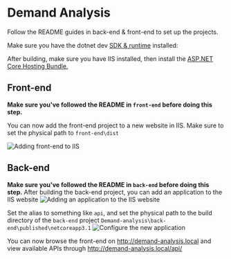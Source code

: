 # Demand Analysis

Follow the README guides in back-end & front-end to set up the projects.

Make sure you have the dotnet dev [SDK & runtime](https://dotnet.microsoft.com/download/dotnet-core/thank-you/sdk-3.1.201-windows-x64-installer) installed: 

After building, make sure you have IIS installed, then install the [ASP.NET Core Hosting Bundle.](https://dotnet.microsoft.com/download/dotnet-core/thank-you/runtime-aspnetcore-3.1.3-windows-hosting-bundle-installer)


## Front-end 
**Make sure you've followed the README in `front-end` before doing this step.**

You can now add the front-end project to a new website in IIS. Make sure to set the physical path to `front-end\dist`

![Adding front-end to IIS](https://i.imgur.com/pRZ71tp.png)

## Back-end

**Make sure you've followed the README in `back-end` before doing this step.**
After building the back-end project, you can add an application to the IIS website
![Adding an application to the IIS website](https://i.imgur.com/CQiWbyf.png)

Set the alias to something like `api`, and set the physical path to the build directory of the `back-end` project `Demand-analysis\back-end\published\netcoreapp3.1`
![Configure the new application](https://i.imgur.com/bKPLC23.png)

You can now browse the front-end on http://demand-analysis.local and view available APIs through http://demand-analysis.local/api/
